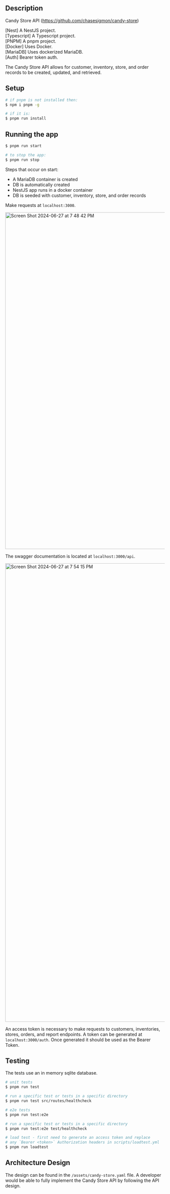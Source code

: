 ## Description

Candy Store API (https://github.com/chasesigmon/candy-store)

[Nest] A NestJS project.\
[Typescript] A Typescript project.\
[PNPM] A pnpm project.\
[Docker] Uses Docker.\
[MariaDB] Uses dockerized MariaDB.\
[Auth] Bearer token auth.

The Candy Store API allows for customer, inventory, store, and order records to be created, updated, and retrieved.

## Setup

```bash
# if pnpm is not installed then:
$ npm i pnpm -g

# if it is:
$ pnpm run install
```

## Running the app

```bash
$ pnpm run start

# to stop the app:
$ pnpm run stop
```

Steps that occur on start:

- A MariaDB container is created
- DB is automatically created
- NestJS app runs in a docker container
- DB is seeded with customer, inventory, store, and order records

Make requests at `localhost:3000`.

<img width="1065" alt="Screen Shot 2024-06-27 at 7 48 42 PM" src="https://github.com/chasesigmon/candy-store/assets/7799494/5c2ce671-c328-4e3c-a8bc-426196cfb4ef">

The swagger documentation is located at `localhost:3000/api`.

<img width="1450" alt="Screen Shot 2024-06-27 at 7 54 15 PM" src="https://github.com/chasesigmon/candy-store/assets/7799494/352f7445-dc64-426d-8c25-f1361a13aeac">

An access token is necessary to make requests to customers, inventories, stores, orders, and report endpoints. A token can be generated at `localhost:3000/auth`. Once generated it should be used as the Bearer Token.

## Testing

The tests use an in memory sqlite database.

```bash
# unit tests
$ pnpm run test

# run a specific test or tests in a specific directory
$ pnpm run test src/routes/healthcheck

# e2e tests
$ pnpm run test:e2e

# run a specific test or tests in a specific directory
$ pnpm run test:e2e test/healthcheck

# load test - first need to generate an access token and replace
# any `Bearer <token>` Authorization headers in scripts/loadtest.yml
$ pnpm run loadtest
```

## Architecture Design

The design can be found in the `/assets/candy-store.yaml` file. A developer would be able to fully implement the Candy Store API by following the API design.

